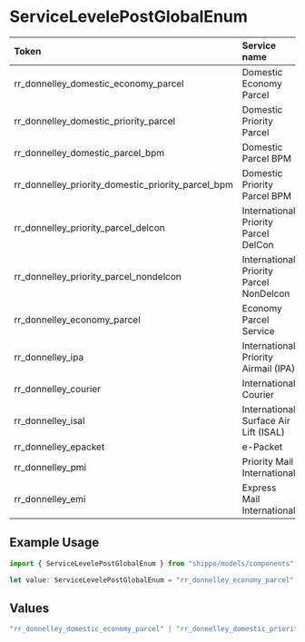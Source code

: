 # ServiceLevelePostGlobalEnum

|Token | Service name|
|:---|:---|
| rr_donnelley_domestic_economy_parcel | Domestic Economy Parcel|
| rr_donnelley_domestic_priority_parcel | Domestic Priority Parcel |
| rr_donnelley_domestic_parcel_bpm | Domestic Parcel BPM|
| rr_donnelley_priority_domestic_priority_parcel_bpm | Domestic Priority Parcel BPM|
| rr_donnelley_priority_parcel_delcon | International Priority Parcel DelCon|
| rr_donnelley_priority_parcel_nondelcon | International Priority Parcel NonDelcon|
| rr_donnelley_economy_parcel | Economy Parcel Service |
| rr_donnelley_ipa | International Priority Airmail (IPA)|
| rr_donnelley_courier | International Courier|
| rr_donnelley_isal | International Surface Air Lift (ISAL)|
| rr_donnelley_epacket | e-Packet|
| rr_donnelley_pmi | Priority Mail International|
| rr_donnelley_emi | Express Mail International|


## Example Usage

```typescript
import { ServiceLevelePostGlobalEnum } from "shippo/models/components";

let value: ServiceLevelePostGlobalEnum = "rr_donnelley_economy_parcel";
```

## Values

```typescript
"rr_donnelley_domestic_economy_parcel" | "rr_donnelley_domestic_priority_parcel" | "rr_donnelley_domestic_parcel_bpm" | "rr_donnelley_priority_domestic_priority_parcel_bpm" | "rr_donnelley_priority_parcel_delcon" | "rr_donnelley_priority_parcel_nondelcon" | "rr_donnelley_economy_parcel" | "rr_donnelley_ipa" | "rr_donnelley_courier" | "rr_donnelley_isal" | "rr_donnelley_epacket" | "rr_donnelley_pmi" | "rr_donnelley_emi"
```
